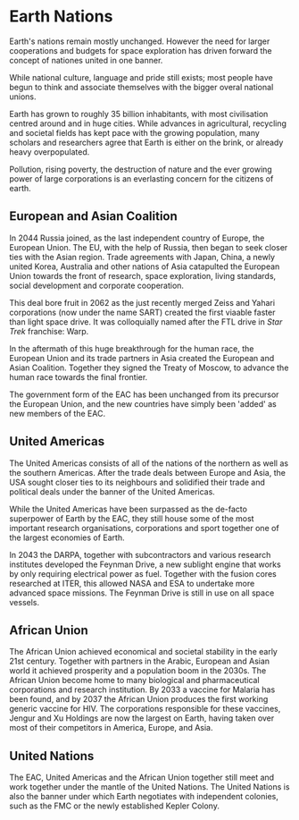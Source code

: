# Earth Nations

Earth's nations remain mostly unchanged. However the need for larger
cooperations and budgets for space exploration has driven forward the concept
of nationes united in one banner.

While national culture, language and pride still exists; most people have begun
to think and associate themselves with the bigger overal national unions.

Earth has grown to roughly 35 billion inhabitants, with most civilisation
centred around and in huge cities. While advances in agricultural, recycling
and societal fields has kept pace with the growing population, many scholars
and researchers agree that Earth is either on the brink, or already heavy
overpopulated.

Pollution, rising poverty, the destruction of nature and the ever growing power
of large corporations is an everlasting concern for the citizens of earth.

## European and Asian Coalition

In 2044 Russia joined, as the last independent country of Europe, the European
Union. The EU, with the help of Russia, then began to seek closer ties with
the Asian region.  Trade agreements with Japan, China, a newly united Korea,
Australia and other nations of Asia catapulted the European Union towards the
front of research, space exploration, living standards, social development and
corporate cooperation.

This deal bore fruit in 2062 as the just recently merged Zeiss and Yahari
corporations (now under the name SART) created the first viaable faster than
light space drive. It was colloquially named after the FTL drive in _Star
Trek_ franchise: Warp.

In the aftermath of this huge breakthrough for the human race, the European
Union and its trade partners in Asia created the European and Asian Coalition.
Together they signed the Treaty of Moscow, to advance the human race towards
the final frontier.

The government form of the EAC has been unchanged from its precursor the
European Union, and the new countries have simply been 'added' as new members
of the EAC.

## United Americas

The United Americas consists of all of the nations of the northern as well as
the southern Americas. After the trade deals between Europe and Asia, the USA
sought closer ties to its neighbours and solidified their trade and political
deals under the banner of the United Americas.

While the United Americas have been surpassed as the de-facto superpower of
Earth by the EAC, they still house some of the most important research
organisations, corporations and sport together one of the largest economies of
Earth.

In 2043 the DARPA, together with subcontractors and various research institutes
developed the Feynman Drive, a new sublight engine that works by only requiring
electrical power as fuel. Together with the fusion cores researched at ITER,
this allowed NASA and ESA to undertake more advanced space missions. The Feynman
Drive is still in use on all space vessels.

## African Union

The African Union achieved economical and societal stability in the early
21st century. Together with partners in the Arabic, European and Asian world
it achieved prosperity and a population boom in the 2030s. The African Union
become home to many biological and pharmaceutical corporations and research
institution. By 2033 a vaccine for Malaria has been found, and by 2037 the
African Union produces the first working generic vaccine for HIV. The
corporations responsible for these vaccines, Jengur and Xu Holdings are now
the largest on Earth, having taken over most of their competitors in America,
Europe, and Asia.

## United Nations

The EAC, United Americas and the African Union together still meet and work
together under the mantle of the United Nations. The United Nations is also
the banner under which Earth negotiates with independent colonies, such as
the FMC or the newly established Kepler Colony.
